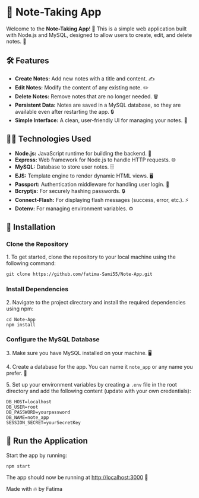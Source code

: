 📓 Note-Taking App
==================

Welcome to the **Note-Taking App**! 🎉 This is a simple web application built with Node.js and MySQL, designed to allow users to create, edit, and delete notes. 📝

🛠️ Features
------------

*   **Create Notes:** Add new notes with a title and content. ✍️
*   **Edit Notes:** Modify the content of any existing note. ✏️
*   **Delete Notes:** Remove notes that are no longer needed. 🗑️
*   **Persistent Data:** Notes are saved in a MySQL database, so they are available even after restarting the app. 🔒
*   **Simple Interface:** A clean, user-friendly UI for managing your notes. 🎨

🧑‍💻 Technologies Used
-----------------------

*   **Node.js:** JavaScript runtime for building the backend. 🚀
*   **Express:** Web framework for Node.js to handle HTTP requests. 🌐
*   **MySQL:** Database to store user notes. 🗄️
*   **EJS:** Template engine to render dynamic HTML views. 🖥️
*   **Passport:** Authentication middleware for handling user login. 🔑
*   **Bcryptjs:** For securely hashing passwords. 🔒
*   **Connect-Flash:** For displaying flash messages (success, error, etc.). ⚡
*   **Dotenv:** For managing environment variables. ⚙️

📝 Installation
---------------

### Clone the Repository

1\. To get started, clone the repository to your local machine using the following command:

    git clone https://github.com/fatima-Sami55/Note-App.git

### Install Dependencies

2\. Navigate to the project directory and install the required dependencies using npm:

    cd Note-App
    npm install

### Configure the MySQL Database

3\. Make sure you have MySQL installed on your machine. 🖥️

4\. Create a database for the app. You can name it `note_app` or any name you prefer. 💾

5\. Set up your environment variables by creating a `.env` file in the root directory and add the following content (update with your own credentials):

    DB_HOST=localhost
    DB_USER=root
    DB_PASSWORD=yourpassword
    DB_NAME=note_app
    SESSION_SECRET=yourSecretKey

🚀 Run the Application
----------------------

Start the app by running:

    npm start

The app should now be running at [http://localhost:3000](http://localhost:3000) 🎉

Made with 🔥 by Fatima

